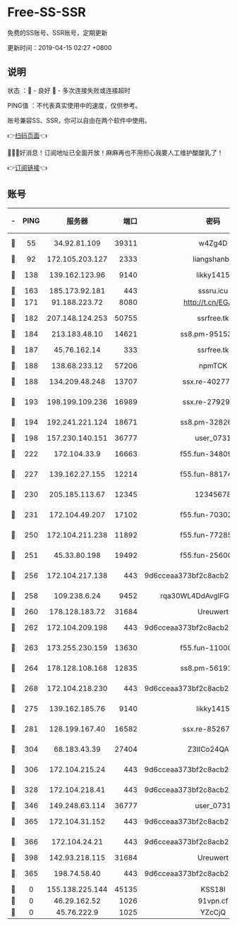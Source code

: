# Free-SS-SSR

免费的SS账号、SSR账号，定期更新

更新时间：2019-04-15 02:27 +0800

## 说明

状态     ：🙂 - 良好 🙁 - 多次连接失败或连接超时

PING值   ：不代表真实使用中的速度，仅供参考。

账号兼容SS、SSR，你可以自由在两个软件中使用。

👉[扫码页面](https://liesauer.github.io/Free-SS-SSR/)👈

🎉🎉🎉好消息！订阅地址已全面开放！麻麻再也不用担心我要人工维护酸酸乳了！

👉[订阅链接](https://www.liesauer.net/yogurt/subscribe?ACCESS_TOKEN=DAYxR3mMaZAsaqUb)👈

## 账号

|-|PING|服务器|端口|密码|加密方式|区域|
|:----:|:----:|:-----:|-----:|:----:|:----:|:----:|
|🙂|55|34.92.81.109|39311|w4Zg4D|chacha20-ietf|US|
|🙂|92|172.105.203.127|2333|liangshanbo|chacha20|JP|
|🙂|138|139.162.123.96|9140|likky1415|aes-256-cfb|JP|
|🙂|163|185.173.92.181|443|sssru.icu|rc4-md5|RU|
|🙂|171|91.188.223.72|8080|http://t.cn/EGJIyrl|rc4-md5|RU|
|🙂|182|207.148.124.253|50755|ssrfree.tk|aes-256-cfb|SG|
|🙂|184|213.183.48.10|14621|ss8.pm-95153983|rc4-md5|RU|
|🙂|187|45.76.162.14|333|ssrfree.tk|aes-256-cfb|SG|
|🙂|188|138.68.233.12|57206|npmTCK|rc4-md5|US|
|🙂|188|134.209.48.248|13707|ssx.re-40277635|aes-256-cfb|US|
|🙂|193|198.199.109.236|16989|ssx.re-27929573|aes-256-cfb|US|
|🙂|194|192.241.221.124|18671|ss8.pm-32826207|aes-256-cfb|US|
|🙂|198|157.230.140.151|36777|user_0731|chacha20|US|
|🙂|222|172.104.33.9|16663|f55.fun-34809669|aes-256-cfb|SG|
|🙂|227|139.162.27.155|12214|f55.fun-88174583|aes-256-cfb|SG|
|🙂|230|205.185.113.67|12345|12345678|aes-256-cfb|US|
|🙂|231|172.104.49.207|17102|f55.fun-70302993|aes-256-cfb|SG|
|🙂|250|172.104.211.238|11892|f55.fun-77285988|aes-256-cfb|US|
|🙂|251|45.33.80.198|19492|f55.fun-25600628|aes-256-cfb|US|
|🙂|256|172.104.217.138|443|9d6cceaa373bf2c8acb22e60b6a58be6|aes-256-cfb|US|
|🙂|258|109.238.6.24|9452|rqa30WL4DdAvgIFG6Fs3znzTa|aes-256-cfb|FR|
|🙂|260|178.128.183.72|31684|Ureuwert|chacha20|US|
|🙂|262|172.104.209.198|443|9d6cceaa373bf2c8acb22e60b6a58be6|aes-256-cfb|US|
|🙂|263|173.255.230.159|13630|f55.fun-11000786|aes-256-cfb|US|
|🙂|264|178.128.108.168|12835|ss8.pm-56191886|aes-256-cfb|SG|
|🙂|268|172.104.218.230|443|9d6cceaa373bf2c8acb22e60b6a58be6|aes-256-cfb|US|
|🙂|275|139.162.185.76|9140|likky1415|aes-256-cfb|DE|
|🙂|281|128.199.167.40|16582|ssx.re-85267368|aes-256-cfb|SG|
|🙂|304|68.183.43.39|27404|Z3IICo24QAHu|aes-256-cfb|GB|
|🙂|306|172.104.215.24|443|9d6cceaa373bf2c8acb22e60b6a58be6|aes-256-cfb|US|
|🙂|328|172.104.218.41|443|9d6cceaa373bf2c8acb22e60b6a58be6|aes-256-cfb|US|
|🙂|346|149.248.63.114|36777|user_0731|chacha20|CA|
|🙂|365|172.104.31.152|443|9d6cceaa373bf2c8acb22e60b6a58be6|aes-256-cfb|US|
|🙂|366|172.104.24.21|443|9d6cceaa373bf2c8acb22e60b6a58be6|aes-256-cfb|US|
|🙂|398|142.93.218.115|31684|Ureuwert|chacha20|IN|
|🙂|365|198.74.58.40|443|9d6cceaa373bf2c8acb22e60b6a58be6|aes-256-cfb|US|
|🙁|0|155.138.225.144|45135|KSS18l|rc4-md5|US|
|🙁|0|46.29.162.52|1026|91vpn.cf|rc4-md5|RU|
|🙁|0|45.76.222.9|1025|YZcCjQ|rc4-md5|JP|
